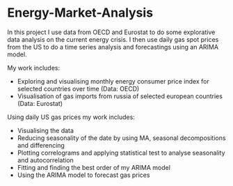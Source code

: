 # Energy-Market-Analysis

In this project I use data from OECD and Eurostat to do some explorative data analysis on the current energy crisis. I then use daily gas spot prices from the US to do a time series analysis and forecastings using an ARIMA model.

My work includes:

* Exploring and visualising monthly energy consumer price index for selected countries over time (Data: OECD)
* Visualisation of gas imports from russia of selected european countries (Data: Eurostat)

Using daily US gas prices my work includes:

* Visualising the data
* Reducing seasonality of the date by using MA, seasonal decompositions and differencing
* Plotting correlograms and applying statistical test to analyse seasonality and autocorrelation
* Fitting and finding the best order of my ARIMA model
* Using the ARIMA model to forecast gas prices
